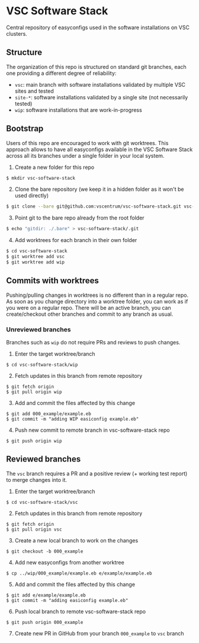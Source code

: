 # VSC Software Stack

Central repository of easyconfigs used in the software installations on VSC clusters.

## Structure

The organization of this repo is structured on standard git branches, each one providing a different degree of reliability:

* `vsc`: main branch with software installations validated by multiple VSC sites and tested
* `site-*`: software installations validated by a single site (not necessarily tested)
* `wip`: software installations that are work-in-progress

## Bootstrap

Users of this repo are encouraged to work with git worktrees. This approach allows to have all easyconfigs available in the VSC Software Stack across all its branches under a single folder in your local system.

1. Create a new folder for this repo
```bash
$ mkdir vsc-software-stack
```

2. Clone the bare repository (we keep it in a hidden folder as it won't be used directly)
```bash
$ git clone --bare git@github.com:vscentrum/vsc-software-stack.git vsc-software-stack/.bare
```

3. Point git to the bare repo already from the root folder
```bash
$ echo "gitdir: ./.bare" > vsc-software-stack/.git
```

4. Add worktrees for each branch in their own folder
```bash
$ cd vsc-software-stack
$ git worktree add vsc
$ git worktree add wip
```

## Commits with worktrees

Pushing/pulling changes in worktrees is no different than in a regular repo. As soon as you change directory into a worktree folder, you can work as if you were on a regular repo. There will be an active branch, you can create/checkout other branches and commit to any branch as usual.

### Unreviewed branches

Branches such as `wip` do not require PRs and reviews to push changes.

1. Enter the target worktree/branch
```
$ cd vsc-software-stack/wip
```
2. Fetch updates in this branch from remote repository
```
$ git fetch origin
$ git pull origin wip
```
3. Add and commit the files affected by this change
```
$ git add 000_example/example.eb
$ git commit -m "adding WIP easiconfig example.eb"
```
4. Push new commit to remote branch in vsc-software-stack repo
```
$ git push origin wip
```

## Reviewed branches

The `vsc` branch requires a PR and a positive review (+ working test report) to merge changes into it.

1. Enter the target worktree/branch
```
$ cd vsc-software-stack/vsc
```
2. Fetch updates in this branch from remote repository
```
$ git fetch origin
$ git pull origin vsc
```
3. Create a new local branch to work on the changes
```
$ git checkout -b 000_example
```
4. Add new easyconfigs from another worktree
```
$ cp ../wip/000_example/example.eb e/example/example.eb
```
5. Add and commit the files affected by this change
```
$ git add e/example/example.eb
$ git commit -m "adding easiconfig example.eb"
```
6. Push local branch to remote vsc-software-stack repo
```
$ git push origin 000_example
```
7. Create new PR in GitHub from your branch `000_example` to `vsc` branch 
